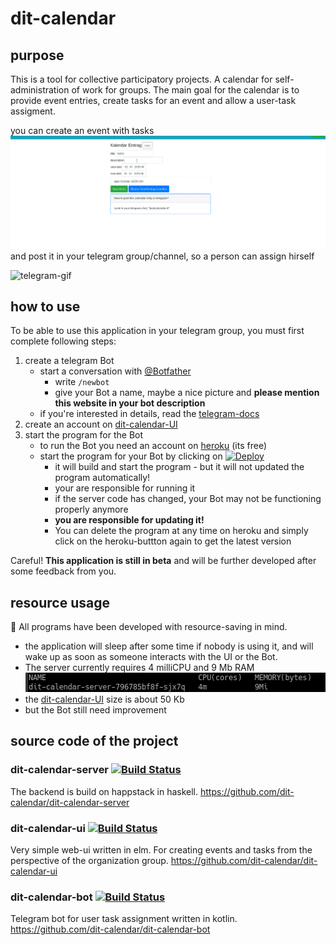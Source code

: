 # dit-calendar

## purpose
This is a tool for collective participatory projects. A calendar for self-administration of work for groups. The main goal for the calendar is to provide event entries, create tasks for an event and allow a user-task assigment.

you can create an event with tasks
![ui-gif](doc/ui.gif)
and post it in your telegram group/channel, so a person can assign hirself

<img src="doc/telegram.gif" alt="telegram-gif" width="400"/>

## how to use
To be able to use this application in your telegram group, you must first complete following steps:
1. create a telegram Bot
   * start a conversation with [@Botfather](https://t.me/botfather)
     * write `/newbot`
     * give your Bot a name, maybe a nice picture and **please mention this website in your bot description**
   * if you're interested in details, read the [telegram-docs](https://core.telegram.org/bots#3-how-do-i-create-a-bot)
2. create an account on [dit-calendar-UI](https://dit-calendar.github.io/)
3. start the program for the Bot
    * to run the Bot you need an account on [heroku](https://dashboard.heroku.com/) (its free)
    * start the program for your Bot by clicking on 
    [![Deploy](https://www.herokucdn.com/deploy/button.svg)](https://heroku.com/deploy?template=https://github.com/dit-calendar/dit-calendar-bot)   
      * it will build and start the program - but it will not updated the program automatically!
      * your are responsible for running it
      * if the server code has changed, your Bot may not be functioning properly anymore
      * **you are responsible for updating it!**
      * You can delete the program at any time on heroku and simply click on the heroku-buttton again to get the latest version

Careful! **This application is still in beta** and will be further developed after some feedback from you.

## resource usage

:deciduous_tree: All programs have been developed with resource-saving in mind.
* the application will sleep after some time if nobody is using it, and will wake up as soon as someone interacts with the UI or the Bot.
* The server currently requires 4 milliCPU and 9 Mb RAM
![server-resource-usage](doc/server-resource-usage.png)
* the [dit-calendar-UI](https://dit-calendar.github.io/) size is about 50 Kb
* but the Bot still need improvement

## source code of the project

### dit-calendar-server [![Build Status](https://travis-ci.org/dit-calendar/dit-calendar-server.svg?branch=master)](https://travis-ci.org/dit-calendar/dit-calendar-server)
The backend is build on happstack in haskell.
https://github.com/dit-calendar/dit-calendar-server

### dit-calendar-ui [![Build Status](https://travis-ci.org/dit-calendar/dit-calendar-ui.svg?branch=master)](https://travis-ci.org/dit-calendar/dit-calendar-ui)
Very simple web-ui written in elm. For creating events and tasks from the perspective of the organization group.
https://github.com/dit-calendar/dit-calendar-ui

### dit-calendar-bot [![Build Status](https://travis-ci.org/dit-calendar/dit-calendar-bot.svg?branch=master)](https://travis-ci.org/dit-calendar/dit-calendar-bot)
Telegram bot for user task assignment written in kotlin.
https://github.com/dit-calendar/dit-calendar-bot
